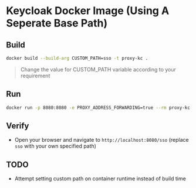 # Keycloak Docker Image (Using A Seperate Base Path)

## Build
```bash
docker build --build-arg CUSTOM_PATH=sso -t proxy-kc .
```
> Change the value for CUSTOM_PATH variable according to your requirement

## Run
```bash
docker run -p 8080:8080 -e PROXY_ADDRESS_FORWARDING=true --rm proxy-kc
```

## Verify
- Open your browser and navigate to `http://localhost:8080/sso` (replace `sso` with your own specified path)

## TODO
- Attempt setting custom path on container runtime instead of build time